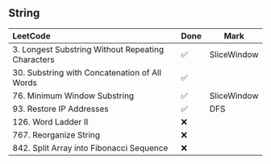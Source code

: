 ## String

|          LeetCode                 | Done | Mark |
| :---                              | ---- | ---- |
| 3. Longest Substring Without Repeating Characters |  ✅  | SliceWindow |
| 30. Substring with Concatenation of All Words     |  ✅  |    |
| 76. Minimum Window Substring                      |  ✅  | SliceWindow |
| 93. Restore IP Addresses                          |  ✅  |  DFS |
| 126. Word Ladder II                               |  ❌  |    |
| 767. Reorganize String                            |  ❌  |    |
| 842. Split Array into Fibonacci Sequence          |  ❌  |    |
